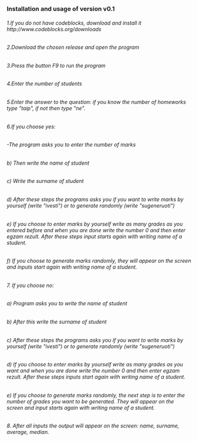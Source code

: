 <h3> Installation and usage of version v0.1 </h3>
<h6>1.If you do not have codeblocks, download and install it http://www.codeblocks.org/downloads </h6>
<h6>2.Download the chosen release and open the program </h6>
<h6>3.Press the button F9 to run the program </h6>
<h6>4.Enter the number of students </h6>
<h6>5.Enter the answer to the question: if you know the number of homeworks type "taip", if not then type "ne". </h6>
<h6>6.If you choose yes:</h6>
          <h6>-The program asks you to enter the number of marks</h6>
          <h6>b) Then write the name of student</h6>
          <h6>c) Write the surname of student</h6>
         <h6> d) After these steps the programs asks you if you want to write marks by yourself (write "ivesti") or to generate randomly (write "sugeneruoti")</h6>
       <h6>   e) If you choose to enter marks by yourself write as many grades as you entered before and when you are done write the number 0 and then enter egzam rezult. After these steps input starts again with writing name of a student.</h6>
        <h6>  f) If you choose to generate marks randomly, they will appear on the screen and inputs start again with writing name of a student.</h6>
<h6>7. If you choose no: </h6>
         <h6> a) Program asks you to write the name of student</h6>
         <h6> b) After this write the surname of student</h6>
         <h6> c) After these steps the programs asks you if you want to write marks by yourself (write "ivesti") or to generate randomly (write "sugeneruoti")</h6>
         <h6> d) If you choose to enter marks by yourself write as many grades as you want and when you are done write the number 0 and then enter egzam rezult. After these steps inputs start again with writing name of a student.</h6>
         <h6> e) If you choose to generate marks randomly, the next step is to enter the number of grades you want to be generated. They will appear on the screen and input starts again with writing name of a student.</h6>
<h6> 8. After all inputs the output will appear on the screen: name, surname, average, median. </h6>
